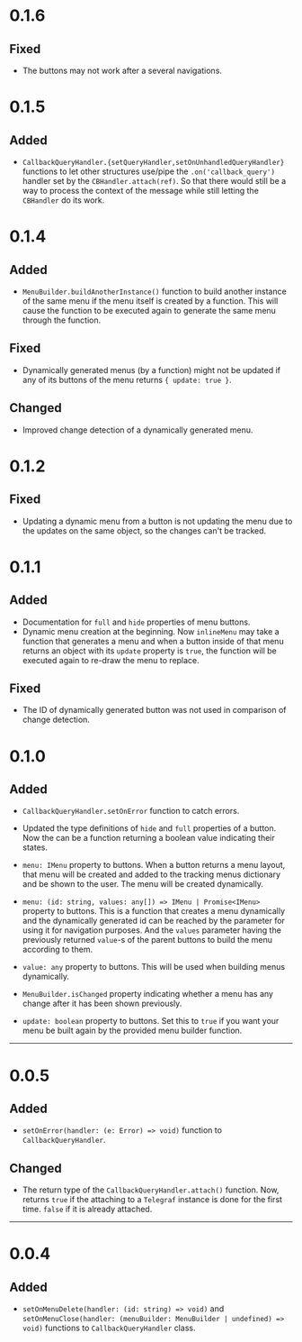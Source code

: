 # 0.1.6
## Fixed
- The buttons may not work after a several navigations.

# 0.1.5
## Added
- `CallbackQueryHandler.{setQueryHandler,setOnUnhandledQueryHandler}` functions
to let other structures use/pipe the `.on('callback_query')` handler set by the
`CBHandler.attach(ref)`. So that there would still be a way to process the
context of the message while still letting the `CBHandler` do its work.

# 0.1.4
## Added
- `MenuBuilder.buildAnotherInstance()` function to build another instance of
the same menu if the menu itself is created by a function. This will cause the
function to be executed again to generate the same menu through the function.

## Fixed
- Dynamically generated menus (by a function) might not be updated if any of
its buttons of the menu returns `{ update: true }`.

## Changed
- Improved change detection of a dynamically generated menu.

# 0.1.2
## Fixed
- Updating a dynamic menu from a button is not updating the menu due to the
updates on the same object, so the changes can't be tracked.

# 0.1.1
## Added
- Documentation for `full` and `hide` properties of menu buttons.
- Dynamic menu creation at the beginning. Now `inlineMenu` may take a function
that generates a menu and when a button inside of that menu returns an object
with its `update` property is `true`, the function will be executed again to
re-draw the menu to replace.

## Fixed
- The ID of dynamically generated button was not used in comparison of change
detection.


# 0.1.0
## Added
- `CallbackQueryHandler.setOnError` function to catch errors.
- Updated the type definitions of `hide` and `full` properties of a button.
Now the can be a function returning a boolean value indicating their states.
- `menu: IMenu` property to buttons. When a button returns a menu layout, that
menu will be created and added to the tracking menus dictionary and be shown
to the user. The menu will be created dynamically.
- `menu: (id: string, values: any[]) => IMenu | Promise<IMenu>` property to
buttons. This is a function that creates a menu dynamically and the dynamically
generated id can be reached by the parameter for using it for navigation
purposes. And the `values` parameter having the previously returned `value`-s
of the parent buttons to build the menu according to them.

- `value: any` property to buttons. This will be used when building menus
dynamically.
- `MenuBuilder.isChanged` property indicating whether a menu has any change
after it has been shown previously.
- `update: boolean` property to buttons. Set this to `true` if you want your
menu be built again by the provided menu builder function.

---

# 0.0.5
## Added
- `setOnError(handler: (e: Error) => void)` function to
`CallbackQueryHandler`.

## Changed
- The return type of the `CallbackQueryHandler.attach()` function. Now, returns
`true` if the attaching to a `Telegraf` instance is done for the first time.
`false` if it is already attached.

---

# 0.0.4
## Added
- `setOnMenuDelete(handler: (id: string) => void)` and
`setOnMenuClose(handler: (menuBuilder: MenuBuilder | undefined) => void)`
functions to `CallbackQueryHandler` class.
